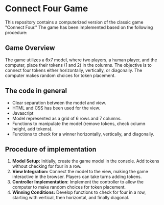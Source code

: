 # Connect Four Game 

This repository contains a computerized version of the classic game "Connect Four." The game has been implemented based on the following procedure:

## Game Overview

The game utilizes a 6x7 model, where two players, a human player, and the computer, place their tokens (1 and 2) in the columns. The objective is to connect four tokens either horizontally, vertically, or diagonally. The computer makes random choices for token placement.


## The code in general

- Clear separation between the model and view.
- HTML and CSS has been used for the view.
- Javascript
- Model represented as a grid of 6 rows and 7 columns.
- Functions to manipulate the model (remove tokens, check column height, add tokens).
- Functions to check for a winner horizontally, vertically, and diagonally.

## Procedure of implementation

1. **Model Setup:** Initially, create the game model in the console. Add tokens without checking for four in a row.
2. **View Integration:** Connect the model to the view, making the game interactive in the browser. Players can take turns adding tokens.
3. **Controller Implementation:** Implement the controller to allow the computer to make random choices for token placement.
4. **Winning Conditions:** Develop functions to check for four in a row, starting with vertical, then horizontal, and finally diagonal.


